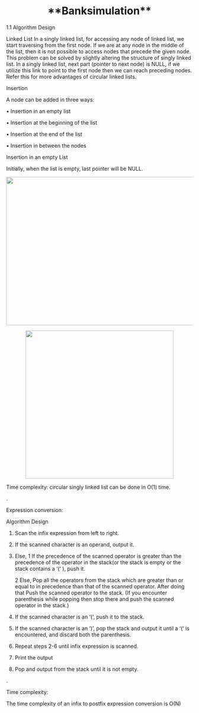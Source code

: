   <h1 align="center"> **Banksimulation** </h1>

1.1 Algorithm Design

Linked List 
In a singly linked list, for accessing any node of linked list, we start traversing from the first node. If we are at any node in the middle of the list, then it is not possible to access nodes that precede the given node. This problem can be solved by slightly altering the structure of singly linked list. In a singly linked list, next part (pointer to next node) is NULL, if we utilize this link to point to the first node then we can reach preceding nodes. Refer this for more advantages of circular linked lists.


Insertion

A node can be added in three ways: 

•	Insertion in an empty list

•	Insertion at the beginning of the list

•	Insertion at the end of the list

•	Insertion in between the nodes

Insertion in an empty List 

Initially, when the list is empty, last pointer will be NULL. 

<p align="center"><img src="https://user-images.githubusercontent.com/91980956/142001552-3e6d0f69-5542-4506-bfb1-4bd8cf1e4a20.png" width="600" height="400" /></p>
<p align="center"><img src="https://user-images.githubusercontent.com/91980956/142001577-498745ca-9ad3-40ad-936b-8b5d7edc55b1.png" width="400" height="400" /></p>


Time complexity:
circular singly linked list can be done in O(1) time.

.

Expression conversion:

Algorithm Design
1. Scan the infix expression from left to right. 
2. If the scanned character is an operand, output it. 
3. Else, 
      1 If the precedence of the scanned operator is greater than the precedence of the operator in the stack(or the stack is empty or the stack contains a ‘(‘ ), push it.
      
      2 Else, Pop all the operators from the stack which are greater than or equal to in precedence than that of the scanned operator. After doing that Push the scanned operator to the stack. (If you encounter parenthesis while popping then stop there and push the scanned operator in the stack.) 
4. If the scanned character is an ‘(‘, push it to the stack. 
5. If the scanned character is an ‘)’, pop the stack and output it until a ‘(‘ is encountered, and discard both the parenthesis. 
6. Repeat steps 2-6 until infix expression is scanned. 
7. Print the output 
8. Pop and output from the stack until it is not empty.

.

Time complexity:

The time complexity of an infix to postfix expression conversion is O(N)



